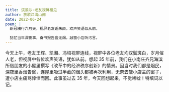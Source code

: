 ```yaml
---
title: 浣溪沙·老友视屏相见
author: 放歌江海山阙
date: 2022-06-24
poem: |
  新冠横行六月天，视屏老友逝朱颜。欢声笑语似从前。

  犹忆当年深夜事，奋书报告盒无烟。敲窗小店听污言。
---
```


今天上午，老友王辉、凯湘、冯培视屏连线，视屏中各位老友均双鬓斑白，岁月催人老，但视屏中各位欢声笑语，犹如从前。想起 35 年前，我们在小南庄齐兄海滨所借朋友的小屋里撰写《改革中的经济秩序创新》的情景。因当时我们都是烟民，深夜里香烟告罄，连屋里吸过半截的烟头都被再次利用，无奈去敲小店主的窗子，遭小店主痛骂悻悻而回。此事虽过去 35 年，今天回想起来，不觉唏嘘！特填词以记。
